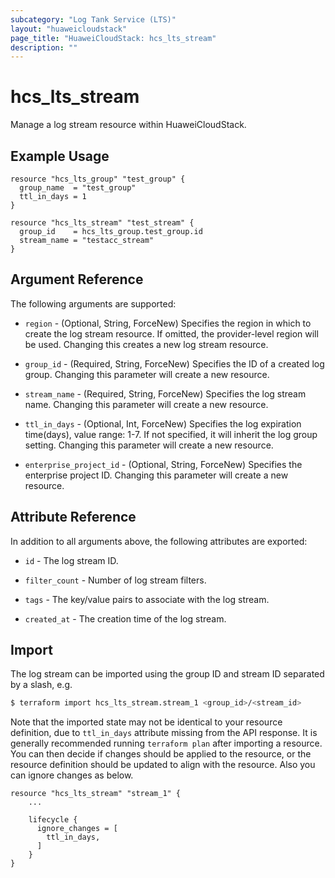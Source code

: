 ```yaml
---
subcategory: "Log Tank Service (LTS)"
layout: "huaweicloudstack"
page_title: "HuaweiCloudStack: hcs_lts_stream"
description: ""
---
```


# hcs_lts_stream

Manage a log stream resource within HuaweiCloudStack.

## Example Usage

```hcl
resource "hcs_lts_group" "test_group" {
  group_name  = "test_group"
  ttl_in_days = 1
}

resource "hcs_lts_stream" "test_stream" {
  group_id    = hcs_lts_group.test_group.id
  stream_name = "testacc_stream"
}
```

## Argument Reference

The following arguments are supported:

* `region` - (Optional, String, ForceNew) Specifies the region in which to create the log stream resource. If omitted, the
  provider-level region will be used. Changing this creates a new log stream resource.

* `group_id` - (Required, String, ForceNew) Specifies the ID of a created log group. Changing this parameter will create
  a new resource.

* `stream_name` - (Required, String, ForceNew) Specifies the log stream name. Changing this parameter will create a new
  resource.

* `ttl_in_days` - (Optional, Int, ForceNew) Specifies the log expiration time(days), value range: 1-7.
  If not specified, it will inherit the log group setting. Changing this parameter will create a new resource.

* `enterprise_project_id` - (Optional, String, ForceNew) Specifies the enterprise project ID.
  Changing this parameter will create a new resource.

## Attribute Reference

In addition to all arguments above, the following attributes are exported:

* `id` - The log stream ID.

* `filter_count` - Number of log stream filters.

* `tags` - The key/value pairs to associate with the log stream.

* `created_at` - The creation time of the log stream.

## Import

The log stream can be imported using the group ID and stream ID separated by a slash, e.g.

```bash
$ terraform import hcs_lts_stream.stream_1 <group_id>/<stream_id>
```

Note that the imported state may not be identical to your resource definition, due to `ttl_in_days` attribute missing
from the API response. It is generally recommended running `terraform plan` after importing a resource.
You can then decide if changes should be applied to the resource, or the resource definition should be updated to
align with the resource. Also you can ignore changes as below.

```
resource "hcs_lts_stream" "stream_1" {
    ...

    lifecycle {
      ignore_changes = [
        ttl_in_days,
      ]
    }
}
